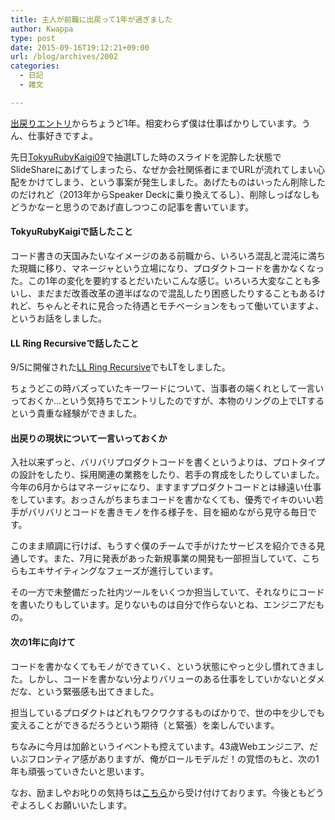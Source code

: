 ```yaml
---
title: 主人が前職に出戻って1年が過ぎました
author: Kwappa
type: post
date: 2015-09-16T19:12:21+09:00
url: /blog/archives/2002
categories:
  - 日記
  - 雑文

---
```

<a href="http://www.kwappa.net/blog/archives/1964" target="_blank" rel="noopener noreferrer">出戻りエントリ</a>からちょうど1年。相変わらず僕は仕事ばかりしています。うん、仕事好きですよ。

先日<a href="http://regional.rubykaigi.org/tokyu09/" target="_blank" rel="noopener noreferrer">TokyuRubyKaigi09</a>で抽選LTした時のスライドを泥酔した状態でSlideShareにあげてしまったら、なぜか会社関係者にまでURLが流れてしまい心配をかけてしまう、という事案が発生しました。あげたものはいったん削除したのだけれど（2013年からSpeaker Deckに乗り換えてるし）、削除しっぱなしもどうかなーと思うのであげ直しつつこの記事を書いています。

#### TokyuRubyKaigiで話したこと


  
<!--more-->

コード書きの天国みたいなイメージのある前職から、いろいろ混乱と混沌に満ちた現職に移り、マネージャという立場になり、プロダクトコードを書かなくなった。この1年の変化を要約するとだいたいこんな感じ。いろいろ大変なことも多いし、まだまだ改善改革の道半ばなので混乱したり困惑したりすることもあるけれど、ちゃんとそれに見合った待遇とモチベーションをもって働いていますよ、というお話をしました。

#### LL Ring Recursiveで話したこと

9/5に開催された<a href="http://ll.jus.or.jp/2015/" target="_blank" rel="noopener noreferrer">LL Ring Recursive</a>でもLTをしました。



ちょうどこの時バズっていたキーワードについて、当事者の端くれとして一言いっておくか…という気持ちでエントリしたのですが、本物のリングの上でLTするという貴重な経験ができました。

#### 出戻りの現状について一言いっておくか

入社以来ずっと、バリバリプロダクトコードを書くというよりは、プロトタイプの設計をしたり、採用関連の業務をしたり、若手の育成をしたりしていました。今年の6月からはマネージャになり、ますますプロダクトコードとは縁遠い仕事をしています。おっさんがちまちまコードを書かなくても、優秀でイキのいい若手がバリバリとコードを書きモノを作る様子を、目を細めながら見守る毎日です。

このまま順調に行けば、もうすぐ僕のチームで手がけたサービスを紹介できる見通しです。また、7月に発表があった新規事業の開発も一部担当していて、こちらもエキサイティングなフェーズが進行しています。

その一方で未整備だった社内ツールをいくつか担当していて、それなりにコードを書いたりもしています。足りないものは自分で作らないとね、エンジニアだもの。

#### 次の1年に向けて

コードを書かなくてもモノができていく、という状態にやっと少し慣れてきました。しかし、コードを書かない分よりバリューのある仕事をしていかないとダメだな、という緊張感も出てきました。

担当しているプロダクトはどれもワクワクするものばかりで、世の中を少しでも変えることができるだろうという期待（と緊張）を楽しんでいます。

ちなみに今月は加齢というイベントも控えています。43歳Webエンジニア、だいぶフロンティア感がありますが、俺がロールモデルだ！の覚悟のもと、次の1年も頑張っていきたいと思います。

なお、励ましやお叱りの気持ちは<a href="http://amzn.to/kwappa-wishlist" target="_blank" rel="noopener noreferrer">こちら</a>から受け付けております。今後ともどうぞよろしくお願いいたします。
